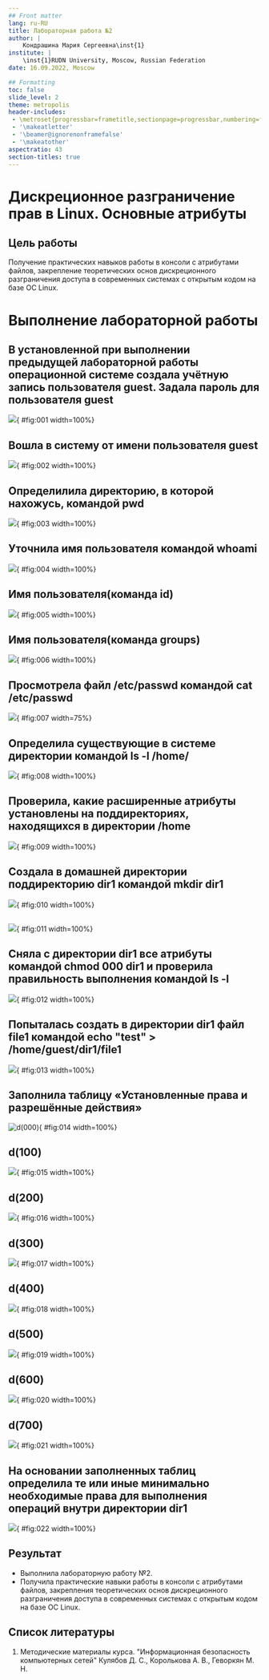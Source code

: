 ```yaml
---
## Front matter
lang: ru-RU
title: Лабораторная работа №2
author: |
	Кондрашина Мария Сергеевна\inst{1}
institute: |
	\inst{1}RUDN University, Moscow, Russian Federation
date: 16.09.2022, Moscow

## Formatting
toc: false
slide_level: 2
theme: metropolis
header-includes: 
 - \metroset{progressbar=frametitle,sectionpage=progressbar,numbering=fraction}
 - '\makeatletter'
 - '\beamer@ignorenonframefalse'
 - '\makeatother'
aspectratio: 43
section-titles: true
---  
```


# Дискреционное разграничение прав в Linux. Основные атрибуты

## Цель работы

Получение практических навыков работы в консоли с атрибутами файлов, закрепление теоретических основ дискреционного разграничения доступа в современных системах с открытым кодом на базе ОС Linux.

# Выполнение лабораторной работы

## В установленной при выполнении предыдущей лабораторной работы операционной системе создала учётную запись пользователя guest. Задала пароль для пользователя guest

![](screen\1.png){ #fig:001 width=100%}

## Вошла в систему от имени пользователя guest

![](screen\2.png){ #fig:002 width=100%}

## Определилила директорию, в которой нахожусь, командой pwd

![](screen\3.png){ #fig:003 width=100%}

## Уточнила имя пользователя командой whoami

![](screen\4.png){ #fig:004 width=100%}

## Имя пользователя(команда id)

![](screen\5.png){ #fig:005 width=100%}

## Имя пользователя(команда groups)

![](screen\6.png){ #fig:006 width=100%}

## Просмотрела файл /etc/passwd командой cat /etc/passwd

![](screen\7.png){ #fig:007 width=75%}

## Определила существующие в системе директории командой ls -l /home/

![](screen\9.png){ #fig:008 width=100%}

## Проверила, какие расширенные атрибуты установлены на поддиректориях, находящихся в директории /home

![](screen\10.png){ #fig:009 width=100%}

## Создала в домашней директории поддиректорию dir1 командой mkdir dir1

![](screen\11.png){ #fig:010 width=100%}

## 

![](screen\12.png){ #fig:011 width=100%}

## Сняла с директории dir1 все атрибуты командой chmod 000 dir1 и проверила правильность выполнения командой ls -l

![](screen\13.png){ #fig:012 width=100%}

## Попыталась создать в директории dir1 файл file1 командой echo "test" > /home/guest/dir1/file1

![](screen\14.png){ #fig:013 width=100%}

## Заполнила таблицу «Установленные права и разрешённые действия»

![d(000)](screen\19.png){ #fig:014 width=100%}

## d(100)

![](screen\20.png){ #fig:015 width=100%}

## d(200)

![](screen\21.png){ #fig:016 width=100%}

## d(300)

![](screen\22.png){ #fig:017 width=100%}

## d(400)

![](screen\23.png){ #fig:018 width=100%}

## d(500)

![](screen\24.png){ #fig:019 width=100%}

## d(600)

![](screen\25.png){ #fig:020 width=100%}

## d(700)

![](screen\26.png){ #fig:021 width=100%}

## На основании заполненных таблиц определила те или иные минимально необходимые права для выполнения операций внутри директории dir1

![](screen\27.png){ #fig:022 width=100%}

## Результат

- Выполнила лабораторную работу №2.
- Получила практические навыки работы в консоли с атрибутами файлов, закрепления теоретических основ дискреционного разграничения доступа в современных системах с открытым кодом на базе ОС Linux.

## Список литературы

1. Методические материалы курса. "Информационная безопасность компьютерных сетей" Кулябов Д. С., Королькова А. В., Геворкян М. Н.